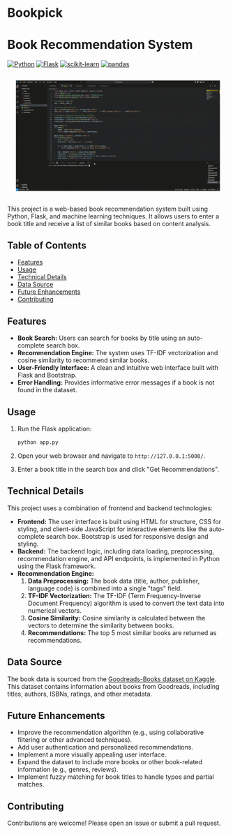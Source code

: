 # Bookpick
# Book Recommendation System

[![Python](https://img.shields.io/badge/python-3.9+-blue.svg)](https://www.python.org/downloads/)
[![Flask](https://img.shields.io/badge/flask-2.x+-green)](https://flask.palletsprojects.com/)
[![scikit-learn](https://img.shields.io/badge/scikit--learn-1.x+-orange)](https://scikit-learn.org/stable/)
[![pandas](https://img.shields.io/badge/pandas-1.x+-blueviolet)](https://pandas.pydata.org/)

![Demo of the Book Recommendation App](https://github.com/Mounapriya/Bookpicks/blob/main/Img.gif)

This project is a web-based book recommendation system built using Python, Flask, and machine learning techniques. It allows users to enter a book title and receive a list of similar books based on content analysis.

## Table of Contents

-   [Features](#features)
-   [Usage](#usage)
-   [Technical Details](#technical-details)
-   [Data Source](#data-source)
-   [Future Enhancements](#future-enhancements)
-   [Contributing](#contributing)


## Features

*   **Book Search:** Users can search for books by title using an auto-complete search box.
*   **Recommendation Engine:** The system uses TF-IDF vectorization and cosine similarity to recommend similar books.
*   **User-Friendly Interface:** A clean and intuitive web interface built with Flask and Bootstrap.
*   **Error Handling:** Provides informative error messages if a book is not found in the dataset.

## Usage

1.  Run the Flask application:

    ```bash
    python app.py
    ```

2.  Open your web browser and navigate to `http://127.0.0.1:5000/`.
3.  Enter a book title in the search box and click "Get Recommendations".

## Technical Details

This project uses a combination of frontend and backend technologies:

*   **Frontend:** The user interface is built using HTML for structure, CSS for styling, and client-side JavaScript for interactive elements like the auto-complete search box. Bootstrap is used for responsive design and styling.
*   **Backend:** The backend logic, including data loading, preprocessing, recommendation engine, and API endpoints, is implemented in Python using the Flask framework.
*   **Recommendation Engine:**
    1.  **Data Preprocessing:** The book data (title, author, publisher, language code) is combined into a single "tags" field.
    2.  **TF-IDF Vectorization:** The TF-IDF (Term Frequency-Inverse Document Frequency) algorithm is used to convert the text data into numerical vectors.
    3.  **Cosine Similarity:** Cosine similarity is calculated between the vectors to determine the similarity between books.
    4.  **Recommendations:** The top 5 most similar books are returned as recommendations.

## Data Source

The book data is sourced from the [Goodreads-Books dataset on Kaggle](https://www.kaggle.com/datasets/jealousleopard/goodreadsbooks). This dataset contains information about books from Goodreads, including titles, authors, ISBNs, ratings, and other metadata.

## Future Enhancements

*   Improve the recommendation algorithm (e.g., using collaborative filtering or other advanced techniques).
*   Add user authentication and personalized recommendations.
*   Implement a more visually appealing user interface.
*   Expand the dataset to include more books or other book-related information (e.g., genres, reviews).
*   Implement fuzzy matching for book titles to handle typos and partial matches.

## Contributing

Contributions are welcome! Please open an issue or submit a pull request.

